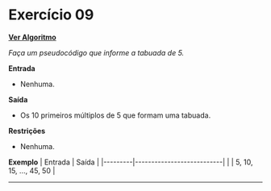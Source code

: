 # Exercício 09
[**Ver Algoritmo**](Algoritmo09.md)

*Faça um pseudocódigo que informe a tabuada de 5.*

**Entrada**

- Nenhuma.

**Saída**

- Os 10 primeiros múltiplos de 5 que formam uma tabuada.

**Restrições**

- Nenhuma.

**Exemplo**
| Entrada | Saída                     |
|---------|---------------------------|
|         | 5, 10, 15, ..., 45, 50    |

---

